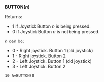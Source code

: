 **BUTTON(*n*)**

Returns:

- 1 if Joystick Button *n* is being pressed.
- 0 if Joystick Button *n* is not being pressed.

*n* can be:

- 0 - Right joystick. Button 1 (old joystick)
- 1 - Right joystick. Button 2
- 2 - Left Joystick. Button 1 (old joystick)
- 3 - Left Joystick. Button 2

```ecb2
10 A=BUTTON(0)
```
